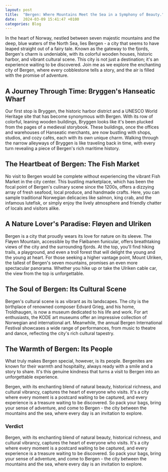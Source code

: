 ```yaml
---
layout: post
title:  "Bergen: Where Mountains Meet the Sea in a Symphony of Beauty."
date:   2024-03-09 15:41:47 +0100
categories: Blog
---
```

In the heart of Norway, nestled between seven majestic mountains and the deep, blue waters of the North Sea, lies Bergen - a city that seems to have leaped straight out of a fairy tale. Known as the gateway to the fjords, Bergen's charm is undeniable, with its colorful wooden houses, historic harbor, and vibrant cultural scene. This city is not just a destination; it's an experience waiting to be discovered. Join me as we explore the enchanting city of Bergen, where every cobblestone tells a story, and the air is filled with the promise of adventure.

## A Journey Through Time: Bryggen's Hanseatic Wharf
Our first stop is Bryggen, the historic harbor district and a UNESCO World Heritage site that has become synonymous with Bergen. With its row of colorful, leaning wooden buildings, Bryggen looks like it's been plucked from the pages of a medieval storybook. These buildings, once the offices and warehouses of Hanseatic merchants, are now bustling with shops, studios, and cozy cafés, each with its own unique charm. Walking through the narrow alleyways of Bryggen is like traveling back in time, with every turn revealing a piece of Bergen's rich maritime history.

## The Heartbeat of Bergen: The Fish Market
No visit to Bergen would be complete without experiencing the vibrant Fish Market in the city center. This bustling marketplace, which has been the focal point of Bergen's culinary scene since the 1200s, offers a dizzying array of fresh seafood, local produce, and handmade crafts. Here, you can sample traditional Norwegian delicacies like salmon, king crab, and the infamous lutefisk, or simply enjoy the lively atmosphere and friendly chatter of locals and visitors alike.

## A Nature Lover's Paradise: Fløyen and Ulriken
Bergen is a city that proudly wears its love for nature on its sleeve. The Fløyen Mountain, accessible by the Fløibanen funicular, offers breathtaking views of the city and the surrounding fjords. At the top, you'll find hiking trails, a playground, and even a troll forest that will delight the young and the young at heart. For those seeking a higher vantage point, Mount Ulriken, the tallest of Bergen's seven mountains, promises an even more spectacular panorama. Whether you hike up or take the Ulriken cable car, the view from the top is unforgettable.

## The Soul of Bergen: Its Cultural Scene
Bergen's cultural scene is as vibrant as its landscapes. The city is the birthplace of renowned composer Edvard Grieg, and his home, Troldhaugen, is now a museum dedicated to his life and work. For art enthusiasts, the KODE art museums offer an impressive collection of Norwegian and international art. Meanwhile, the annual Bergen International Festival showcases a wide range of performances, from music to theatre and dance, reflecting the city's rich cultural tapestry.

## The Warmth of Bergen: Its People
What truly makes Bergen special, however, is its people. Bergenites are known for their warmth and hospitality, always ready with a smile and a story to share. It's this genuine kindness that turns a visit to Bergen into an unforgettable experience.

Bergen, with its enchanting blend of natural beauty, historical richness, and cultural vibrancy, captures the heart of everyone who visits. It's a city where every moment is a postcard waiting to be captured, and every experience is a treasure waiting to be discovered. So pack your bags, bring your sense of adventure, and come to Bergen - the city between the mountains and the sea, where every day is an invitation to explore.

### Verdict
Bergen, with its enchanting blend of natural beauty, historical richness, and cultural vibrancy, captures the heart of everyone who visits. It's a city where every moment is a postcard waiting to be captured, and every experience is a treasure waiting to be discovered. So pack your bags, bring your sense of adventure, and come to Bergen - the city between the mountains and the sea, where every day is an invitation to explore.